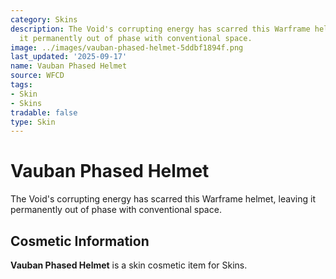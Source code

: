 ```yaml
---
category: Skins
description: The Void's corrupting energy has scarred this Warframe helmet, leaving
  it permanently out of phase with conventional space.
image: ../images/vauban-phased-helmet-5ddbf1894f.png
last_updated: '2025-09-17'
name: Vauban Phased Helmet
source: WFCD
tags:
- Skin
- Skins
tradable: false
type: Skin
---
```


# Vauban Phased Helmet

The Void's corrupting energy has scarred this Warframe helmet, leaving it permanently out of phase with conventional space.

## Cosmetic Information

**Vauban Phased Helmet** is a skin cosmetic item for Skins.

